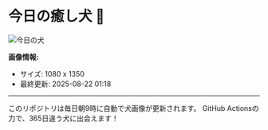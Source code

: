 # 今日の癒し犬 🐶

![今日の犬](https://cdn2.thedogapi.com/images/bJqrD40we.jpg)

**画像情報:**
- サイズ: 1080 x 1350
- 最終更新: 2025-08-22 01:18

---

このリポジトリは毎日朝9時に自動で犬画像が更新されます。
GitHub Actionsの力で、365日違う犬に出会えます！
